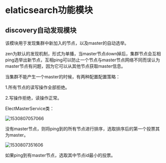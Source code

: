 elaticsearch功能模块
=====
discovery自动发现模块
-----
该模块用于发现集群中新加入的节点，以及master的自动选举。

zen为默认的发现机制，形式为单播，当master节点down掉后，集群节点会互相ping选举出新节点，互相ping可以防止一个节点与master节点网络不同而误认为master节点有问题，因为它可以从其他节点获取master信息。

当集群不能产生一个master的时候，有两种配置配置策略：

1.所有节点的读写操作全部拒绝。

2.写操作拒绝，读操作正常。

ElectMasterService类：

![1530807057066](C:\Users\pc\AppData\Local\Temp\1530807057066.png)

没有master节点，则将ping到的所有节点进行排序，选取排序后的第一个投票其为master。

![1530807351606](C:\Users\pc\AppData\Local\Temp\1530807351606.png)

如果ping到有master节点，选取其中节点id最小的投票。